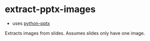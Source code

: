 # extract-pptx-images

- uses [python-pptx](http://python-pptx.readthedocs.io/en/latest/index.html)

Extracts images from slides. Assumes slides only have one image.
